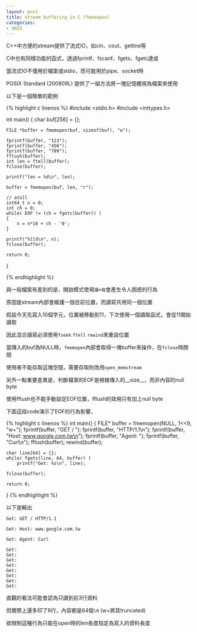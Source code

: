```yaml
---
layout: post
title: stream buffering in C (fmemopen)
categories:
- UNIX
---
```


C++中方便的stream提供了流式IO，如cin、cout、getline等

C中也有同樣功能的函式，透過fprintf、fscanf、fgets、fgetc達成

當流式IO不僅用於檔案或stdio，而可能用於pipe、socket時

POSIX Standard (200809L) 提供了一組方法將一塊記憶體視為檔案來使用 

以下是一個簡單的範例

{% highlight c linenos %}
#include <stdio.h>
#include <inttypes.h>

int main()
{
    char buf[256] = {};

    FILE *buffer = fmemopen(buf, sizeof(buf), "w");

    fprintf(buffer, "123");
    fprintf(buffer, "456");
    fprintf(buffer, "789");
    fflush(buffer);
    int len = ftell(buffer);
    fclose(buffer);

    printf("len = %d\n", len);

    buffer = fmemopen(buf, len, "r");

    // atoll
    int64_t n = 0;
    int ch = 0;
    while( EOF != (ch = fgetc(buffer)) )
    {
        n = n*10 + ch - '0';
    }

    printf("%lld\n", n);
    fclose(buffer);

    return 0;
}

{% endhighlight %}

與一般檔案有差別的是，開啟模式使用`讀+寫`會產生令人困惑的行為

原因是stream內部會維護一個目前位置，而讀寫共用同一個位置

假設今天先寫入10個字元，位置被移動到11，下次使用一個讀取函式，會從11開始讀取

因此混合讀寫必須使用`fseek` `ftell` `rewind`來重設位置


當傳入的buf為NULL時，`fmemopen`內部會取得一塊buffer來操作，在`fclose`時關閉

使用者不能存取這塊空間，需要存取則改用`open_memstream`


另外一點重要差異是，判斷檔案的EOF是根據傳入的__size__，而非內容的null byte

使用fflush也不能手動設定EOF位置，fflush的效用只有加上null byte

下面這段code演示了EOF的行為影響，

{% highlight c linenos %}
int main()
{
    FILE* buffer = fmemopen(NULL, 1<<9, "w+");
    fprintf(buffer, "GET / ");
    fprintf(buffer, "HTTP/1.1\n");
    fprintf(buffer, "Host: www.google.com.tw\n");
    fprintf(buffer, "Agent: ");
    fprintf(buffer, "Curl\n");
    fflush(buffer);
    rewind(buffer);

    char line[64] = {};
    while( fgets(line, 64, buffer) )
        printf("Get: %s\n", line);

    fclose(buffer);

    return 0;
}
{% endhighlight %}

以下是輸出

```
Get: GET / HTTP/1.1

Get: Host: www.google.com.tw

Get: Agent: Curl

Get:
Get:
Get:
Get:
Get:
Get:
Get:
Get:
```

直觀的看法可能會認為只讀到前3行資料

但實際上還多印了8行，內容都是64個`\0` (w+將其truncated)

欲限制這種行為只能在open時的len長度指定為寫入的資料長度
